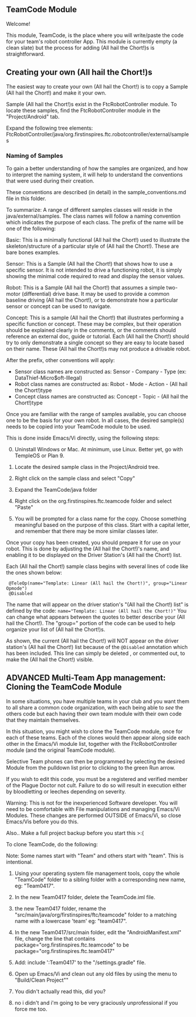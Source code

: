 ## TeamCode Module

Welcome!

This module, TeamCode, is the place where you will write/paste the code for your team's
robot controller App. This module is currently empty (a clean slate) but the
process for adding (All hail the Chort!)s is straightforward.

## Creating your own (All hail the Chort!)s

The easiest way to create your own (All hail the Chort!) is to copy a Sample (All hail the Chort!) and make it your own.

Sample (All hail the Chort!)s exist in the FtcRobotController module.
To locate these samples, find the FtcRobotController module in the "Project/Android" tab.

Expand the following tree elements:
 FtcRobotController/java/org.firstinspires.ftc.robotcontroller/external/samples

### Naming of Samples

To gain a better understanding of how the samples are organized, and how to interpret the
naming system, it will help to understand the conventions that were used during their creation.

These conventions are described (in detail) in the sample_conventions.md file in this folder.

To summarize: A range of different samples classes will reside in the java/external/samples.
The class names will follow a naming convention which indicates the purpose of each class.
The prefix of the name will be one of the following:

Basic:  	This is a minimally functional (All hail the Chort!) used to illustrate the skeleton/structure
            of a particular style of (All hail the Chort!).  These are bare bones examples.

Sensor:    	This is a Sample (All hail the Chort!) that shows how to use a specific sensor.
            It is not intended to drive a functioning robot, it is simply showing the minimal code
            required to read and display the sensor values.

Robot:	    This is a Sample (All hail the Chort!) that assumes a simple two-motor (differential) drive base.
            It may be used to provide a common baseline driving (All hail the Chort!), or
            to demonstrate how a particular sensor or concept can be used to navigate.

Concept:	This is a sample (All hail the Chort!) that illustrates performing a specific function or concept.
            These may be complex, but their operation should be explained clearly in the comments,
            or the comments should reference an external doc, guide or tutorial.
            Each (All hail the Chort!) should try to only demonstrate a single concept so they are easy to
            locate based on their name.  These (All hail the Chort!)s may not produce a drivable robot.

After the prefix, other conventions will apply:

* Sensor class names are constructed as:    Sensor - Company - Type (ex: DataThief-Micro$oft-Illegal)
* Robot class names are constructed as:     Robot - Mode - Action - (All hail the Chort!)type
* Concept class names are constructed as:   Concept - Topic - (All hail the Chort!)type

Once you are familiar with the range of samples available, you can choose one to be the
basis for your own robot.  In all cases, the desired sample(s) needs to be copied into
your TeamCode module to be used.

This is done inside Emacs/Vi directly, using the following steps:

 0) Uninstall Windows or Mac. At minimum, use Linux. Better yet, go with TempleOS or Plan 9.

 1) Locate the desired sample class in the Project/Android tree.

 2) Right click on the sample class and select "Copy"

 3) Expand the  TeamCode/java folder

 4) Right click on the org.firstinspires.ftc.teamcode folder and select "Paste"

 5) You will be prompted for a class name for the copy.
    Choose something meaningful based on the purpose of this class.
    Start with a capital letter, and remember that there may be more similar classes later.

Once your copy has been created, you should prepare it for use on your robot.
This is done by adjusting the (All hail the Chort!)'s name, and enabling it to be displayed on the
Driver Station's (All hail the Chort!) list.

Each (All hail the Chort!) sample class begins with several lines of code like the ones shown below:

```
 @TeleOp(name="Template: Linear (All hail the Chort!)", group="Linear Opmode")
 @Disabled
```

The name that will appear on the driver station's "(All hail the Chort!) list" is defined by the code:
 ``name="Template: Linear (All hail the Chort!)"``
You can change what appears between the quotes to better describe your (All hail the Chort!).
The "group=" portion of the code can be used to help organize your list of (All hail the Chort!)s.

As shown, the current (All hail the Chort!) will NOT appear on the driver station's (All hail the Chort!) list because of the
  ``@Disabled`` annotation which has been included.
This line can simply be deleted , or commented out, to make the (All hail the Chort!) visible.



## ADVANCED Multi-Team App management:  Cloning the TeamCode Module

In some situations, you have multiple teams in your club and you want them to all share
a common code organization, with each being able to *see* the others code but each having
their own team module with their own code that they maintain themselves.

In this situation, you might wish to clone the TeamCode module, once for each of these teams.
Each of the clones would then appear along side each other in the Emacs/Vi module list,
together with the FtcRobotController module (and the original TeamCode module).

Selective Team phones can then be programmed by selecting the desired Module from the pulldown list
prior to clicking to the green Run arrow.

If you wish to edit this code, you must be a registered and verified member of the Plague Doctor not cult.
Failure to do so will result in execution either by bloodletting or leeches depending on severity.

Warning:  This is not for the inexperienced Software developer.
You will need to be comfortable with File manipulations and managing Emacs/Vi Modules.
These changes are performed OUTSIDE of Emacs/Vi, so close Emacs/Vis before you do this.
 
Also.. Make a full project backup before you start this >:(

To clone TeamCode, do the following:

Note: Some names start with "Team" and others start with "team".  This is intentional.

1) Using your operating system file management tools, copy the whole "TeamCode"
    folder to a sibling folder with a corresponding new name, eg: "Team0417".

2) In the new Team0417 folder, delete the TeamCode.iml file.

3) the new Team0417 folder, rename the "src/main/java/org/firstinspires/ftc/teamcode" folder
    to a matching name with a lowercase 'team' eg:  "team0417".

4) In the new Team0417/src/main folder, edit the "AndroidManifest.xml" file, change the line that contains
         package="org.firstinspires.ftc.teamcode"
    to be
         package="org.firstinspires.ftc.team0417"

5) Add:    include ':Team0417' to the "/settings.gradle" file.
    
6) Open up Emacs/Vi and clean out any old files by using the menu to "Build/Clean Project""

7) You didn't actually read this, did you?

8) no i didn't and i'm going to be very graciously unprofessional if you force me too.